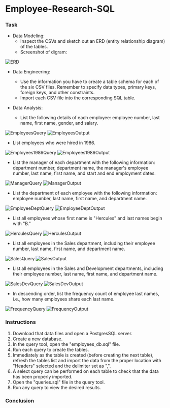 # **Employee-Research-SQL**

### Task

* Data Modeling:
  * Inspect the CSVs and sketch out an ERD (entity relationship diagram) of the tables.
  * Screenshot of digram:

![ERD](https://github.com/michaellegg16/sql-challenge/blob/master/EmployeeSQL/ERD.png)

* Data Engineering:
  * Use the information you have to create a table schema for each of the six CSV files. Remember to specify data types, primary keys, foreign keys, and other constraints.
  * Import each CSV file into the corresponding SQL table.
  
* Data Analysis:
  * List the following details of each employee: employee number, last name, first name, gender, and salary.
 
![EmployeesQuery](https://github.com/michaellegg16/sql-challenge/blob/master/Screenshots/EmployeeQuery.png)
![EmployeesOutput](https://github.com/michaellegg16/sql-challenge/blob/master/Screenshots/EmployeeOutput.png)

  * List employees who were hired in 1986.
  
![Employees1986Query](https://github.com/michaellegg16/sql-challenge/blob/master/Screenshots/Employee1986Query.png)
![Employees1986Output](https://github.com/michaellegg16/sql-challenge/blob/master/Screenshots/Employee1986Output.png)

  * List the manager of each department with the following information: department number, department name, the manager's employee number, last name, first name, and start and end employment dates.
  
![ManagerQuery](https://github.com/michaellegg16/sql-challenge/blob/master/Screenshots/DepartmentQuery.png)
![ManagerOutput](https://github.com/michaellegg16/sql-challenge/blob/master/Screenshots/DepartmentOutput.png)

  * List the department of each employee with the following information: employee number, last name, first name, and department name.
  
![EmployeeDeptQuery](https://github.com/michaellegg16/sql-challenge/blob/master/Screenshots/EmployeeDept.png)
![EmployeeDeptOutput](https://github.com/michaellegg16/sql-challenge/blob/master/Screenshots/EmployeeDeptOutput.png)

  * List all employees whose first name is "Hercules" and last names begin with "B."
  
![HerculesQuery](https://github.com/michaellegg16/sql-challenge/blob/master/Screenshots/HerculesQuery.png)
![HerculesOutput](https://github.com/michaellegg16/sql-challenge/blob/master/Screenshots/HerculesOutput.png)

  * List all employees in the Sales department, including their employee number, last name, first name, and department name.
  
![SalesQuery](https://github.com/michaellegg16/sql-challenge/blob/master/Screenshots/SalesDeptQuery.png)
![SalesOutput](https://github.com/michaellegg16/sql-challenge/blob/master/Screenshots/SalesDeptOutput.png)

  * List all employees in the Sales and Development departments, including their employee number, last name, first name, and department name.
  
![SalesDevQuery](https://github.com/michaellegg16/sql-challenge/blob/master/Screenshots/SalesDevQuery.png)
![SalesDevOutput](https://github.com/michaellegg16/sql-challenge/blob/master/Screenshots/SalesDevOutput.png)

  * In descending order, list the frequency count of employee last names, i.e., how many employees share each last name.
  
![FrequencyQuery](https://github.com/michaellegg16/sql-challenge/blob/master/Screenshots/FrequencyQuery.png)
![FrequencyOutput](https://github.com/michaellegg16/sql-challenge/blob/master/Screenshots/FrequencyOutput.png)


### Instructions

1. Download that data files and open a PostgresSQL server.
1. Create a new database.
1. In the query tool, open the "employees_db.sql" file.
1. Run each query to create the tables.
1. Immediately as the table is created (before creating the next table), refresh the tables list and import the data from the proper location with "Headers" selected and the delimiter set as ",".
1. A select query can be performed on each table to check that the data has been properly imported.
1. Open the "queries.sql" file in the query tool.
1. Run any query to view the desired results.

### Conclusion

